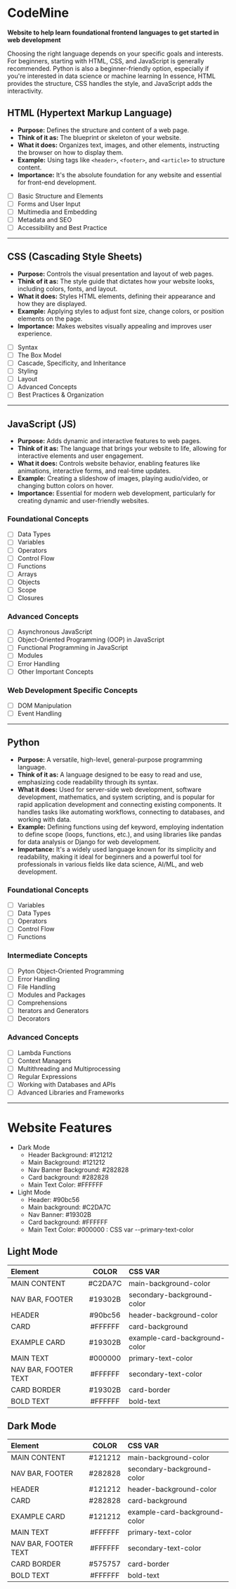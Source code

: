 # CodeMine
**Website to help learn foundational frontend languages to get started in web development**

Choosing the right language depends on your specific goals and interests. For beginners, starting with HTML, CSS, and JavaScript is generally recommended. Python is also a beginner-friendly option, especially if you're interested in data science or machine learning
In essence, HTML provides the structure, CSS handles the style, and JavaScript adds the interactivity.


## HTML (Hypertext Markup Language)
- **Purpose:** Defines the structure and content of a web page.
- **Think of it as:** The blueprint or skeleton of your website.
- **What it does:** Organizes text, images, and other elements, instructing the browser on how to display them.
- **Example:** Using tags like `<header>`, `<footer>`, and `<article>` to structure content.
- **Importance:** It's the absolute foundation for any website and essential for front-end development.

- [ ] Basic Structure and Elements
- [ ] Forms and User Input
- [ ] Multimedia and Embedding
- [ ] Metadata and SEO
- [ ] Accessibility and Best Practice
------------------------------------

## CSS (Cascading Style Sheets)
- **Purpose:** Controls the visual presentation and layout of web pages.
- **Think of it as:** The style guide that dictates how your website looks, including colors, fonts, and layout.
- **What it does:** Styles HTML elements, defining their appearance and how they are displayed.
- **Example:** Applying styles to adjust font size, change colors, or position elements on the page.
- **Importance:** Makes websites visually appealing and improves user experience.

- [ ] Syntax
- [ ] The Box Model
- [ ] Cascade, Specificity, and Inheritance
- [ ] Styling
- [ ] Layout
- [ ] Advanced Concepts
- [ ] Best Practices & Organization

-------------------------------------------

## JavaScript (JS)
- **Purpose:** Adds dynamic and interactive features to web pages.
- **Think of it as:** The language that brings your website to life, allowing for interactive elements and user engagement.
- **What it does:** Controls website behavior, enabling features like animations, interactive forms, and real-time updates.
- **Example:** Creating a slideshow of images, playing audio/video, or changing button colors on hover.
- **Importance:** Essential for modern web development, particularly for creating dynamic and user-friendly websites. 
 
### Foundational Concepts
- [ ] Data Types
- [ ] Variables
- [ ] Operators
- [ ] Control Flow
- [ ] Functions
- [ ] Arrays
- [ ] Objects
- [ ] Scope
- [ ] Closures

### Advanced Concepts
- [ ] Asynchronous JavaScript
- [ ] Object-Oriented Programming (OOP) in JavaScript
- [ ] Functional Programming in JavaScript
- [ ] Modules
- [ ] Error Handling
- [ ] Other Important Concepts

### Web Development Specific Concepts
- [ ] DOM Manipulation
- [ ] Event Handling
---------------------------------------------

## Python
- **Purpose:** A versatile, high-level, general-purpose programming language.
- **Think of it as:** A language designed to be easy to read and use, emphasizing code readability through its syntax.
- **What it does:** Used for server-side web development, software development, mathematics, and system scripting, and is popular for rapid application development and connecting existing components. It handles tasks like automating workflows, connecting to databases, and working with data.
- **Example:** Defining functions using def keyword, employing indentation to define scope (loops, functions, etc.), and using libraries like pandas for data analysis or Django for web development.
- **Importance:** It's a widely used language known for its simplicity and readability, making it ideal for beginners and a powerful tool for professionals in various fields like data science, AI/ML, and web development. 

### Foundational Concepts
- [ ] Variables
- [ ] Data Types
- [ ] Operators
- [ ] Control Flow
- [ ] Functions

### Intermediate Concepts
- [ ] Pyton Object-Oriented Programming
- [ ] Error Handling
- [ ] File Handling
- [ ] Modules and Packages
- [ ] Comprehensions
- [ ] Iterators and Generators
- [ ] Decorators

### Advanced Concepts
- [ ] Lambda Functions
- [ ] Context Managers
- [ ] Multithreading and Multiprocessing
- [ ] Regular Expressions
- [ ] Working with Databases and APIs
- [ ] Advanced Libraries and Frameworks
--------------------------------------

# Website Features
- Dark Mode 
    - Header Background: #121212
    - Main Background: #121212
    - Nav Banner Background: #282828
    - Card background: #282828
    - Main Text Color: #FFFFFF
- Light Mode 
    - Header: #90bc56
    - Main background: #C2DA7C
    - Nav Banner: #19302B
    - Card background: #FFFFFF
    - Main Text Color: #000000 : CSS var --primary-text-color

## Light Mode

| Element                         | COLOR     | CSS VAR                        |
|:-----------------------------|:---------:|:----------------------------------|
| MAIN CONTENT                 | #C2DA7C | main-background-color             |
| NAV BAR, FOOTER              | #19302B | secondary-background-color        |
| HEADER                       | #90bc56 | header-background-color           |
| CARD                         | #FFFFFF | card-background                   |
| EXAMPLE CARD                 | #19302B | example-card-background-color     |
| MAIN TEXT                    | #000000 | primary-text-color                |
| NAV BAR, FOOTER TEXT         | #FFFFFF | secondary-text-color              |
| CARD BORDER                  | #19302B | card-border                       |
| BOLD TEXT                    | #FFFFFF | bold-text                         |



## Dark Mode

| Element                        | COLOR     | CSS VAR                         |
|:-----------------------------|:---------:|:----------------------------------|
| MAIN CONTENT                 | #121212 | main-background-color             |
| NAV BAR, FOOTER              | #282828 | secondary-background-color        |
| HEADER                       | #121212 | header-background-color           |
| CARD                         | #282828 | card-background                   |
| EXAMPLE CARD                 | #121212 | example-card-background-color     |
| MAIN TEXT                    | #FFFFFF | primary-text-color                |
| NAV BAR, FOOTER TEXT         | #FFFFFF | secondary-text-color              |
| CARD BORDER                  | #575757 | card-border                       |
| BOLD TEXT                    | #FFFFFF | bold-text                         |


